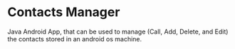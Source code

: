 # Contacts Manager
Java Android App, that can be used to manage (Call, Add, Delete, and Edit) the contacts stored in an android os machine.

